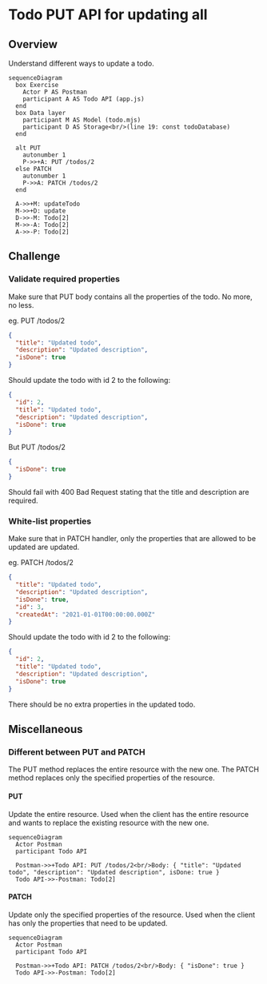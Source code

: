 # Todo PUT API for updating all

## Overview

Understand different ways to update a todo.

```mermaid
sequenceDiagram
  box Exercise
    Actor P AS Postman
    participant A AS Todo API (app.js)
  end
  box Data layer
    participant M AS Model (todo.mjs)
    participant D AS Storage<br/>(line 19: const todoDatabase)
  end

  alt PUT
    autonumber 1
    P->>+A: PUT /todos/2
  else PATCH
    autonumber 1
    P->>A: PATCH /todos/2
  end

  A->>+M: updateTodo
  M->>+D: update
  D->>-M: Todo[2]
  M->>-A: Todo[2]
  A->>-P: Todo[2]
```

## Challenge

### Validate required properties

Make sure that PUT body contains all the properties of the todo. No more, no less.

eg. PUT /todos/2

```json
{
  "title": "Updated todo",
  "description": "Updated description",
  "isDone": true
}
```

Should update the todo with id 2 to the following:

```json
{
  "id": 2,
  "title": "Updated todo",
  "description": "Updated description",
  "isDone": true
}
```

But PUT /todos/2

```json
{
  "isDone": true
}
```

Should fail with 400 Bad Request stating that the title and description are required.

### White-list properties

Make sure that in PATCH handler, only the properties that are allowed to be updated are updated.

eg. PATCH /todos/2

```json
{
  "title": "Updated todo",
  "description": "Updated description",
  "isDone": true,
  "id": 3,
  "createdAt": "2021-01-01T00:00:00.000Z"
}
```

Should update the todo with id 2 to the following:

```json
{
  "id": 2,
  "title": "Updated todo",
  "description": "Updated description",
  "isDone": true
}
```

There should be no extra properties in the updated todo.

## Miscellaneous

### Different between PUT and PATCH

The PUT method replaces the entire resource with the new one. The PATCH method replaces only the specified properties of the resource.

#### PUT

Update the entire resource. Used when the client has the entire resource and wants to replace the existing resource with the new one.

```mermaid
sequenceDiagram
  Actor Postman
  participant Todo API

  Postman->>+Todo API: PUT /todos/2<br/>Body: { "title": "Updated todo", "description": "Updated description", isDone: true }
  Todo API->>-Postman: Todo[2]
```

#### PATCH

Update only the specified properties of the resource. Used when the client has only the properties that need to be updated.

```mermaid
sequenceDiagram
  Actor Postman
  participant Todo API

  Postman->>+Todo API: PATCH /todos/2<br/>Body: { "isDone": true }
  Todo API->>-Postman: Todo[2]
```
